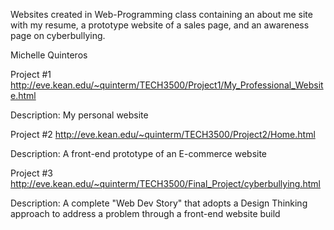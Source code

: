Websites created in Web-Programming class containing an about me site with my resume, a prototype website of a sales page, and an awareness page on cyberbullying.

Michelle Quinteros

Project #1 
http://eve.kean.edu/~quinterm/TECH3500/Project1/My_Professional_Website.html

Description: My personal website

Project #2
http://eve.kean.edu/~quinterm/TECH3500/Project2/Home.html

Description: A front-end prototype of an E-commerce website

Project #3
http://eve.kean.edu/~quinterm/TECH3500/Final_Project/cyberbullying.html

Description: A complete "Web Dev Story" that adopts a Design Thinking approach to address a problem through a front-end website build

